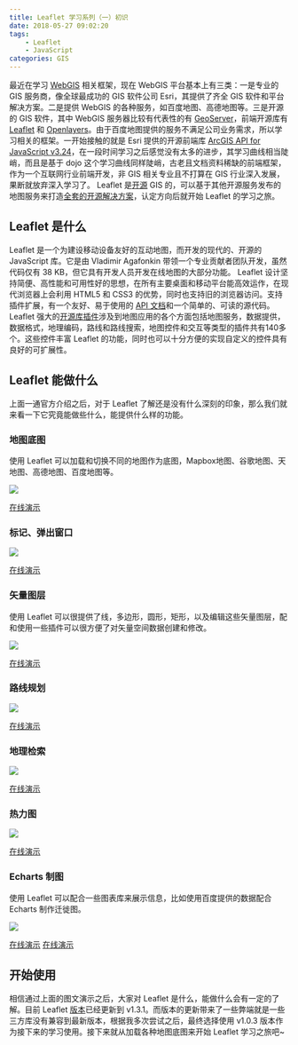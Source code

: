 ```yaml
---
title: Leaflet 学习系列（一）初识
date: 2018-05-27 09:02:20
tags:
    - Leaflet
    - JavaScript
categories: GIS
---
```


最近在学习 [WebGIS][0] 相关框架，现在 WebGIS 平台基本上有三类：一是专业的 GIS 服务商，像全球最成功的 GIS 软件公司 Esri，其提供了齐全 GIS 软件和平台解决方案。二是提供 WebGIS 的各种服务，如百度地图、高德地图等。三是开源的 GIS 软件，其中 WebGIS 服务器比较有代表性的有 [GeoServer][5]，前端开源库有 [Leaflet][3] 和 [Openlayers][6]。由于百度地图提供的服务不满足公司业务需求，所以学习相关的框架。一开始接触的就是 Esri 提供的开源前端库 [ArcGIS API for JavaScript v3.24][1]，在一段时间学习之后感觉没有太多的进步，其学习曲线相当陡峭，而且是基于 dojo 这个学习曲线同样陡峭，古老且文档资料稀缺的前端框架，作为一个互联网行业前端开发，非 GIS 相关专业且不打算在 GIS 行业深入发展，果断就放弃深入学习了。 Leaflet 是[开源][2] GIS 的，可以基于其他开源服务发布的地图服务来打造[全套的开源解决方案][4]，认定方向后就开始 Leaflet 的学习之旅。

<!-- more -->

## Leaflet 是什么

Leaflet 是一个为建设移动设备友好的互动地图，而开发的现代的、开源的 JavaScript 库。它是由 Vladimir Agafonkin 带领一个专业贡献者团队开发，虽然代码仅有 38 KB，但它具有开发人员开发在线地图的大部分功能。
Leaflet 设计坚持简便、高性能和可用性好的思想，在所有主要桌面和移动平台能高效运作，在现代浏览器上会利用 HTML5 和 CSS3 的优势，同时也支持旧的浏览器访问。支持插件扩展，有一个友好、易于使用的 [API 文档][7]和一个简单的、可读的源代码。
Leaflet 强大的[开源库插件][8]涉及到地图应用的各个方面包括地图服务，数据提供，数据格式，地理编码，路线和路线搜索，地图控件和交互等类型的插件共有140多个。这些控件丰富 Leaflet 的功能，同时也可以十分方便的实现自定义的控件具有良好的可扩展性。

## Leaflet 能做什么

上面一通官方介绍之后，对于 Leaflet 了解还是没有什么深刻的印象，那么我们就来看一下它究竟能做些什么，能提供什么样的功能。

### 地图底图

使用 Leaflet 可以加载和切换不同的地图作为底图，Mapbox地图、谷歌地图、天地图、高德地图、百度地图等。

![](http://p4wb4s2l1.bkt.clouddn.com/leaflet/1.gif_gif)

[在线演示][9]

### 标记、弹出窗口

![](http://p4wb4s2l1.bkt.clouddn.com/leaflet/2.gif_gif)

[在线演示][10]

### 矢量图层

使用 Leaflet 可以很提供了线，多边形，圆形，矩形，以及编辑这些矢量图层，配和使用一些插件可以很方便了对矢量空间数据创建和修改。

![](http://p4wb4s2l1.bkt.clouddn.com/leaflet/3.gif_gif)

[在线演示][11]

### 路线规划

![](http://p4wb4s2l1.bkt.clouddn.com/leaflet/3.png_blog)

[在线演示][12]

### 地理检索

![](http://p4wb4s2l1.bkt.clouddn.com/leaflet/5.gif_gif)

[在线演示][15]

### 热力图

![](http://p4wb4s2l1.bkt.clouddn.com/leaflet/4.png_blog)

[在线演示][13]

### Echarts 制图

使用 Leaflet 可以配合一些图表库来展示信息，比如使用百度提供的数据配合 Echarts 制作迁徙图。

![](http://p4wb4s2l1.bkt.clouddn.com/leaflet/4.gif_gif)

[在线演示][14]  [在线演示][16]

## 开始使用

相信通过上面的图文演示之后，大家对 Leaflet 是什么，能做什么会有一定的了解。目前 Leaflet [版本][17]已经更新到 v1.3.1。而版本的更新带来了一些弊端就是一些三方库没有兼容到最新版本，根据我多次尝试之后，最终选择使用 v1.0.3 版本作为接下来的学习使用。接下来就从加载各种地图底图来开始 Leaflet 学习之旅吧~

[0]: https://www.cnblogs.com/naaoveGIS/p/3887141.html
[1]: https://developers.arcgis.com/javascript/3/
[2]: https://github.com/Leaflet/Leaflet
[3]: https://leafletjs.com/
[4]: http://www.cnblogs.com/naaoveGIS/p/4187679.html
[5]: http://geoserver.org/
[6]: https://openlayers.org/
[7]: https://leafletjs.com/reference-1.0.3.html
[8]: https://leafletjs.com/plugins.html
[9]: http://leaflet-extras.github.io/leaflet-providers/preview/index.html
[10]: https://leaflet.github.io/Leaflet.markercluster/example/marker-clustering-realworld.388.html
[11]: https://kklimczak.github.io/Leaflet.Pin/
[12]: http://www.liedman.net/leaflet-routing-machine/
[13]: http://leaflet.github.io/Leaflet.heat/demo/
[14]: http://wandergis.com/leaflet-echarts/
[15]: https://smeijer.github.io/leaflet-geosearch/#openstreetmap
[16]: http://wandergis.com/leaflet-echarts3/examples/index2.html
[17]: https://leafletjs.com/reference-versions.html